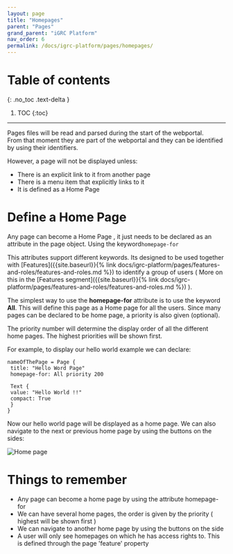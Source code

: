 ```yaml
---
layout: page
title: "Homepages"
parent: "Pages"
grand_parent: "iGRC Platform"
nav_order: 6
permalink: /docs/igrc-platform/pages/homepages/
---
```


# Table of contents
{: .no_toc .text-delta }

1. TOC
{:toc}
---

Pages files will be read and parsed during the start of the webportal.   
From that moment they are part of the webportal and they can be identified by using their identifiers.   

However, a page will not be displayed unless:   

- There is an explicit link to it from another page
- There is a menu item that explicitly links to it
- It is defined as a Home Page

# Define a Home Page

Any page can become a Home Page , it just needs to be declared as an attribute in the page object. Using the keyword`homepage-for`   

This attributes support different keywords. Its designed to be used together with [Features]({{site.baseurl}}{% link docs/igrc-platform/pages/features-and-roles/features-and-roles.md %}) to identify a group of users ( More on this in the [Features segment]({{site.baseurl}}{% link docs/igrc-platform/pages/features-and-roles/features-and-roles.md %}) ).   

The simplest way to use the **homepage-for** attribute is to use the keyword **All**. This will define this page as a Home page for all the users. Since many pages can be declared to be home page, a priority is also given (optional).   

The priority number will determine the display order of all the different home pages. The highest priorities will be shown first.  

For example, to display our hello world example we can declare:   

```
nameOfThePage = Page {
 title: "Hello Word Page"
 homepage-for: All priority 200

 Text {
 value: "Hello World !!"
 compact: True
 }
}
```

Now our hello world page will be displayed as a home page. We can also navigate to the next or previous home page by using the buttons on the sides:   

![Home page]({{site.baseurl}}/docs/igrc-platform/pages/images/0601.png "Home page")

# Things to remember

- Any page can become a home page by using the attribute homepage-for
- We can have several home pages, the order is given by the priority ( highest will be shown first )
- We can navigate to another home page by using the buttons on the side
- A user will only see homepages on which he has access rights to. This is defined through the page 'feature' property
